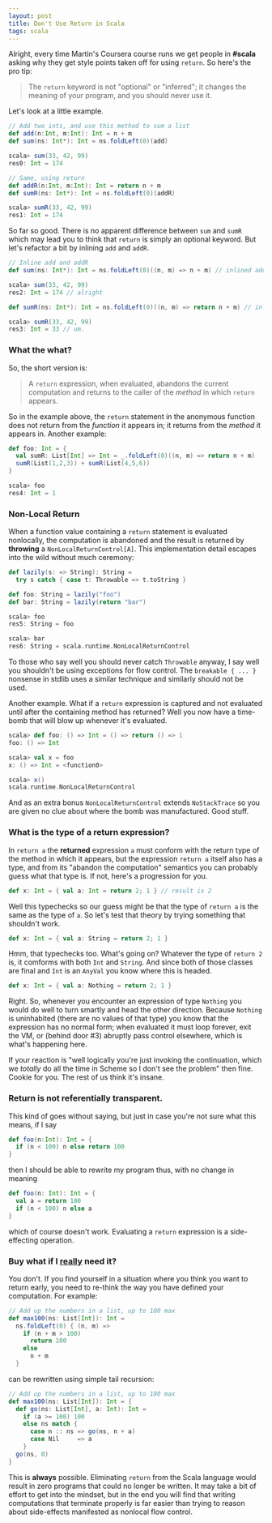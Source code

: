 ```yaml
---
layout: post
title: Don't Use Return in Scala
tags: scala
---
```


Alright, every time Martin's Coursera course runs we get people in **#scala** asking why they get style points taken off for using `return`. So here's the pro tip:

> The `return` keyword is not "optional" or "inferred"; it changes the meaning of your program, and you should never use it.

Let's look at a little example.

```scala
// Add two ints, and use this method to sum a list
def add(n:Int, m:Int): Int = n + m
def sum(ns: Int*): Int = ns.foldLeft(0)(add)

scala> sum(33, 42, 99)
res0: Int = 174

// Same, using return 
def addR(n:Int, m:Int): Int = return n + m
def sumR(ns: Int*): Int = ns.foldLeft(0)(addR)

scala> sumR(33, 42, 99)
res1: Int = 174
```

So far so good. There is no apparent difference between `sum` and `sumR` which may lead you to think that `return` is simply an optional keyword. But let's refactor a bit by inlining `add` and `addR`.

```scala
// Inline add and addR
def sum(ns: Int*): Int = ns.foldLeft(0)((n, m) => n + m) // inlined add

scala> sum(33, 42, 99)
res2: Int = 174 // alright

def sumR(ns: Int*): Int = ns.foldLeft(0)((n, m) => return n + m) // inlined addR

scala> sumR(33, 42, 99)
res3: Int = 33 // um.
``` 

### What the what?

So, the short version is:

> A `return` expression, when evaluated, abandons the current computation and returns to the caller of the *method* in which `return` appears.

So in the example above, the `return` statement in the anonymous function does not return from the *function* it appears in; it returns from the *method* it appears in. Another example:

```scala
def foo: Int = { 
  val sumR: List[Int] => Int = _.foldLeft(0)((n, m) => return n + m)
  sumR(List(1,2,3)) + sumR(List(4,5,6))
}

scala> foo
res4: Int = 1
```


### Non-Local Return

When a function value containing a `return` statement is evaluated nonlocally, the computation is abandoned and the result is returned by **throwing** a `NonLocalReturnControl[A]`. This implementation detail escapes into the wild without much ceremony:

```scala
def lazily(s: => String): String = 
  try s catch { case t: Throwable => t.toString }

def foo: String = lazily("foo")
def bar: String = lazily(return "bar")

scala> foo
res5: String = foo

scala> bar
res6: String = scala.runtime.NonLocalReturnControl
```

To those who say well you should never catch `Throwable` anyway, I say well you shouldn't be using exceptions for flow control. The `breakable { ... }` nonsense in stdlib uses a similar technique and similarly should not be used.

Another example. What if a `return` expression is captured and not evaluated until after the containing method has returned? Well you now have a time-bomb that will blow up whenever it's evaluated.

```scala
scala> def foo: () => Int = () => return () => 1
foo: () => Int

scala> val x = foo
x: () => Int = <function0>

scala> x()
scala.runtime.NonLocalReturnControl
```

And as an extra bonus `NonLocalReturnControl` extends `NoStackTrace` so you are given no clue about where the bomb was manufactured. Good stuff.


### What is the type of a return expression?

In `return a` the **returned** expression `a` must conform with the return type of the method in which it appears, but the expression `return a` itself also has a type, and from its "abandon the computation" semantics you can probably guess what that type is. If not, here's a progression for you.

```scala
def x: Int = { val a: Int = return 2; 1 } // result is 2
```

Well this typechecks so our guess might be that the type of `return a` is the same as the type of `a`. So let's test that theory by trying something that shouldn't work.

```scala
def x: Int = { val a: String = return 2; 1 } 
```

Hmm, that typechecks too. What's going on? Whatever the type of `return 2` is, it comforms with both `Int` and `String`. And since both of those classes are final and `Int` is an `AnyVal` you know where this is headed.

```scala
def x: Int = { val a: Nothing = return 2; 1 } 
```

Right. So, whenever you encounter an expression of type `Nothing` you would do well to turn smartly and head the other direction. Because `Nothing` is uninhabited (there are no values of that type) you know that the expression has no normal form; when evaluated it must loop forever, exit the VM, or (behind door #3) abruptly pass control elsewhere, which is what's happening here.

If your reaction is "well logically you're just invoking the continuation, which we *totally* do all the time in Scheme so I don't see the problem" then fine. Cookie for you. The rest of us think it's insane.

### Return is not referentially transparent.

This kind of goes without saying, but just in case you're not sure what this means, if I say

```scala
def foo(n:Int): Int = {
  if (n < 100) n else return 100
}
```

then I should be able to rewrite my program thus, with no change in meaning

```scala
def foo(n: Int): Int = {
  val a = return 100
  if (n < 100) n else a
}
```

which of course doesn't work. Evaluating a `return` expression is a side-effecting operation.

### Buy what if I <u>really</u> need it?

You don't. If you find yourself in a situation where you think you want to return early, you need to re-think the way you have defined your computation. For example:

```scala
// Add up the numbers in a list, up to 100 max
def max100(ns: List[Int]): Int = 
  ns.foldLeft(0) { (n, m) => 
    if (n + m > 100) 
      return 100 
    else 
      n + m
  }
```

can be rewritten using simple tail recursion:

```scala
// Add up the numbers in a list, up to 100 max
def max100(ns: List[Int]): Int = {
  def go(ns: List[Int], a: Int): Int = 
    if (a >= 100) 100
    else ns match {
      case n :: ns => go(ns, n + a)
      case Nil     => a
    }
  go(ns, 0)
}
```

This is **always** possible. Eliminating `return` from the Scala language would result in zero programs that could no longer be written. It may take a bit of effort to get into the mindset, but in the end you will find that writing computations that terminate properly is far easier than trying to reason about side-effects manifested as nonlocal flow control.





